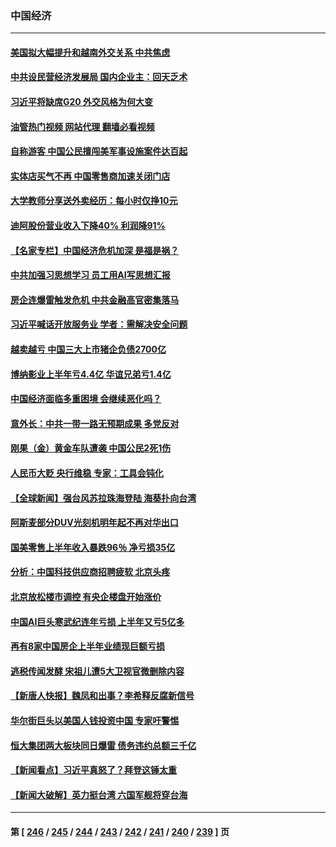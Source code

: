### 中国经济
---
#### [美国拟大幅提升和越南外交关系 中共焦虑](../../pages/ncid283/n14066980.md?09050045) 
#### [中共设民营经济发展局 国内企业主：回天乏术](../../pages/ncid283/n14066787.md?09050045) 
#### [习近平将缺席G20 外交风格为何大变](../../pages/ncid283/n14066938.md?09050045) 
#### [油管热门视频 网站代理 翻墙必看视频](http://138.2.39.72:81/youtube.html?epic-marker?09050045)
#### [自称游客 中国公民擅闯美军事设施案件达百起](../../pages/ncid283/n14066872.md?09050045) 
#### [实体店买气不再 中国零售商加速关闭门店](../../pages/ncid283/n14066699.md?09050045) 
#### [大学教师分享送外卖经历：每小时仅挣10元](../../pages/ncid283/n14066562.md?09050045) 
#### [迪阿股份营业收入下降40%  利润降91%](../../pages/ncid283/n14066466.md?09050045) 
#### [【名家专栏】中国经济危机加深 是福是祸？](../../pages/ncid283/n14065915.md?09050045) 
#### [中共加强习思想学习 员工用AI写思想汇报](../../pages/ncid283/n14066379.md?09050045) 
#### [房企连爆雷触发危机 中共金融高官密集落马](../../pages/ncid283/n14066078.md?09050045) 
#### [习近平喊话开放服务业 学者：需解决安全问题](../../pages/ncid283/n14065894.md?09050045) 
#### [越卖越亏 中国三大上市猪企负债2700亿](../../pages/ncid283/n14066062.md?09050045) 
#### [博纳影业上半年亏4.4亿 华谊兄弟亏1.4亿](../../pages/ncid283/n14066047.md?09050045) 
#### [中国经济面临多重困境 会继续恶化吗？](../../pages/ncid283/n14065718.md?09050045) 
#### [意外长：中共一带一路无预期成果 多党反对](../../pages/ncid283/n14065949.md?09050045) 
#### [刚果（金）黄金车队遭袭 中国公民2死1伤](../../pages/ncid283/n14065962.md?09050045) 
#### [人民币大贬 央行维稳 专家：工具会钝化](../../pages/ncid283/n14065820.md?09050045) 
#### [【全球新闻】强台风苏拉珠海登陆 海葵扑向台湾](../../pages/ncid283/n14065849.md?09050045) 
#### [阿斯麦部分DUV光刻机明年起不再对华出口](../../pages/ncid283/n14065786.md?09050045) 
#### [国美零售上半年收入暴跌96％  净亏损35亿](../../pages/ncid283/n14065777.md?09050045) 
#### [分析：中国科技供应商招聘疲软 北京头疼](../../pages/ncid283/n14065624.md?09050045) 
#### [北京放松楼市调控 有央企楼盘开始涨价](../../pages/ncid283/n14065605.md?09050045) 
#### [中国AI巨头寒武纪连年亏损 上半年又亏5亿多](../../pages/ncid283/n14065581.md?09050045) 
#### [再有8家中国房企上半年业绩现巨额亏损](../../pages/ncid283/n14065557.md?09050045) 
#### [逃税传闻发酵 宋祖儿遭5大卫视官微删除内容](../../pages/ncid283/n14065521.md?09050045) 
#### [【新唐人快报】魏凤和出事？李希释反腐新信号](../../pages/ncid283/n14065532.md?09050045) 
#### [华尔街巨头以美国人钱投资中国 专家吁警惕](../../pages/ncid283/n14062261.md?09050045) 
#### [恒大集团两大板块同日爆雷 债务违约总额三千亿](../../pages/ncid283/n14065518.md?09050045) 
#### [【新闻看点】习近平真怒了？拜登这锤太重](../../pages/ncid283/n14065489.md?09050045) 
#### [【新闻大破解】英力挺台湾 六国军舰将穿台海](../../pages/ncid283/n14065492.md?09050045) 

---
#### 第 [ [246](./246.md?09050045) / [245](./245.md?09050045) / [244](./244.md?09050045) / [243](./243.md?09050045) / [242](./242.md?09050045) / [241](./241.md?09050045) / [240](./240.md?09050045) / [239](./239.md?09050045) ] 页
